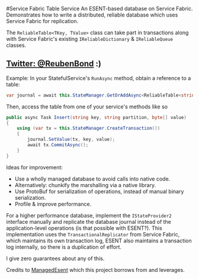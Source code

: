 #Service Fabric Table Service
An ESENT-based database on Service Fabric. Demonstrates how to write a distributed, reliable database which uses Service Fabric for replication.

The `ReliableTable<TKey, TValue>` class can take part in transactions along with Service Fabric's existing `IReliableDictionary` & `IReliableQueue` classes.

## [Twitter: @ReubenBond](https://twitter.com/reubenbond) :)

Example:
In your StatefulService's `RunAsync` method, obtain a reference to a table:
```C#
var journal = await this.StateManager.GetOrAddAsync<ReliableTable<string, byte[]>>("journal");
```
Then, access the table from one of your service's methods like so 
```C#
public async Task Insert(string key, string partition, byte[] value)
{
	using (var tx = this.StateManager.CreateTransaction())
	{
		journal.SetValue(tx, key, value);
		await tx.CommitAsync();
	}
}
```
Ideas for improvement:
* Use a wholly managed database to avoid calls into native code.
* Alternatively: chunkify the marshalling via a native library.
* Use ProtoBuf for serialization of operations, instead of manual binary serialization.
* Profile & improve performance.

For a higher performance database, implement the `IStateProvider2` interface manually and replicate the database journal instead of the application-level operations (is that possible with ESENT?). This implementation uses the `TransactionalReplicator` from Service Fabric, which maintains its own transaction log, ESENT also maintains a transaction log internally, so there is a duplication of effort.

I give zero guarantees about any of this.

Credits to [ManagedEsent](https://managedesent.codeplex.com/) which this project borrows from and leverages.